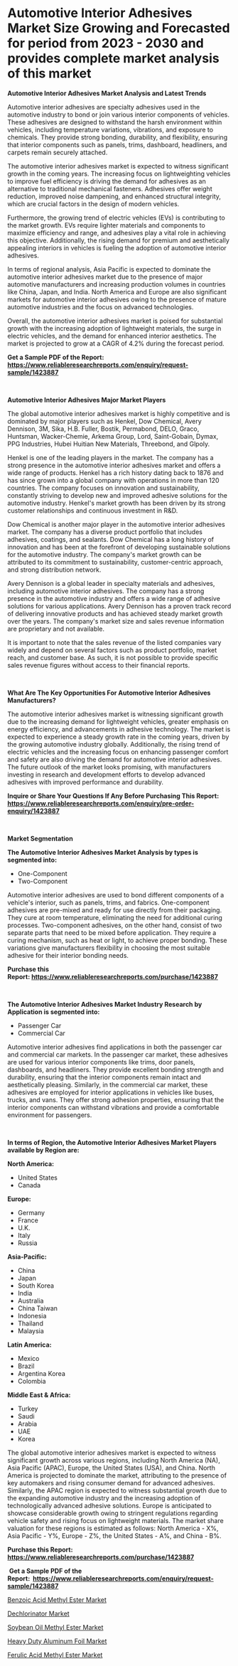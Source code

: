 <p><h1>Automotive Interior Adhesives Market Size Growing and Forecasted for period from 2023 - 2030 and provides complete market analysis of this market</h1></p><p><strong>Automotive Interior Adhesives Market Analysis and Latest Trends</strong></p>
<p><p>Automotive interior adhesives are specialty adhesives used in the automotive industry to bond or join various interior components of vehicles. These adhesives are designed to withstand the harsh environment within vehicles, including temperature variations, vibrations, and exposure to chemicals. They provide strong bonding, durability, and flexibility, ensuring that interior components such as panels, trims, dashboard, headliners, and carpets remain securely attached.</p><p>The automotive interior adhesives market is expected to witness significant growth in the coming years. The increasing focus on lightweighting vehicles to improve fuel efficiency is driving the demand for adhesives as an alternative to traditional mechanical fasteners. Adhesives offer weight reduction, improved noise dampening, and enhanced structural integrity, which are crucial factors in the design of modern vehicles.</p><p>Furthermore, the growing trend of electric vehicles (EVs) is contributing to the market growth. EVs require lighter materials and components to maximize efficiency and range, and adhesives play a vital role in achieving this objective. Additionally, the rising demand for premium and aesthetically appealing interiors in vehicles is fueling the adoption of automotive interior adhesives.</p><p>In terms of regional analysis, Asia Pacific is expected to dominate the automotive interior adhesives market due to the presence of major automotive manufacturers and increasing production volumes in countries like China, Japan, and India. North America and Europe are also significant markets for automotive interior adhesives owing to the presence of mature automotive industries and the focus on advanced technologies.</p><p>Overall, the automotive interior adhesives market is poised for substantial growth with the increasing adoption of lightweight materials, the surge in electric vehicles, and the demand for enhanced interior aesthetics. The market is projected to grow at a CAGR of 4.2% during the forecast period.</p></p>
<p><strong>Get a Sample PDF of the Report:&nbsp; <a href="https://www.reliableresearchreports.com/enquiry/request-sample/1423887">https://www.reliableresearchreports.com/enquiry/request-sample/1423887</a></strong></p>
<p>&nbsp;</p>
<p><strong>Automotive Interior Adhesives Major Market Players</strong></p>
<p><p>The global automotive interior adhesives market is highly competitive and is dominated by major players such as Henkel, Dow Chemical, Avery Dennison, 3M, Sika, H.B. Fuller, Bostik, Permabond, DELO, Graco, Huntsman, Wacker-Chemie, Arkema Group, Lord, Saint-Gobain, Dymax, PPG Industries, Hubei Huitian New Materials, Threebond, and Glpoly.</p><p>Henkel is one of the leading players in the market. The company has a strong presence in the automotive interior adhesives market and offers a wide range of products. Henkel has a rich history dating back to 1876 and has since grown into a global company with operations in more than 120 countries. The company focuses on innovation and sustainability, constantly striving to develop new and improved adhesive solutions for the automotive industry. Henkel's market growth has been driven by its strong customer relationships and continuous investment in R&D.</p><p>Dow Chemical is another major player in the automotive interior adhesives market. The company has a diverse product portfolio that includes adhesives, coatings, and sealants. Dow Chemical has a long history of innovation and has been at the forefront of developing sustainable solutions for the automotive industry. The company's market growth can be attributed to its commitment to sustainability, customer-centric approach, and strong distribution network.</p><p>Avery Dennison is a global leader in specialty materials and adhesives, including automotive interior adhesives. The company has a strong presence in the automotive industry and offers a wide range of adhesive solutions for various applications. Avery Dennison has a proven track record of delivering innovative products and has achieved steady market growth over the years. The company's market size and sales revenue information are proprietary and not available.</p><p>It is important to note that the sales revenue of the listed companies vary widely and depend on several factors such as product portfolio, market reach, and customer base. As such, it is not possible to provide specific sales revenue figures without access to their financial reports.</p></p>
<p>&nbsp;</p>
<p><strong>What Are The Key Opportunities For Automotive Interior Adhesives Manufacturers?</strong></p>
<p><p>The automotive interior adhesives market is witnessing significant growth due to the increasing demand for lightweight vehicles, greater emphasis on energy efficiency, and advancements in adhesive technology. The market is expected to experience a steady growth rate in the coming years, driven by the growing automotive industry globally. Additionally, the rising trend of electric vehicles and the increasing focus on enhancing passenger comfort and safety are also driving the demand for automotive interior adhesives. The future outlook of the market looks promising, with manufacturers investing in research and development efforts to develop advanced adhesives with improved performance and durability.</p></p>
<p><strong>Inquire or Share Your Questions If Any Before Purchasing This Report: <a href="https://www.reliableresearchreports.com/enquiry/pre-order-enquiry/1423887">https://www.reliableresearchreports.com/enquiry/pre-order-enquiry/1423887</a></strong></p>
<p>&nbsp;</p>
<p><strong>Market Segmentation</strong></p>
<p><strong>The Automotive Interior Adhesives Market Analysis by types is segmented into:</strong></p>
<p><ul><li>One-Component</li><li>Two-Component</li></ul></p>
<p><p>Automotive interior adhesives are used to bond different components of a vehicle's interior, such as panels, trims, and fabrics. One-component adhesives are pre-mixed and ready for use directly from their packaging. They cure at room temperature, eliminating the need for additional curing processes. Two-component adhesives, on the other hand, consist of two separate parts that need to be mixed before application. They require a curing mechanism, such as heat or light, to achieve proper bonding. These variations give manufacturers flexibility in choosing the most suitable adhesive for their interior bonding needs.</p></p>
<p><strong>Purchase this Report:&nbsp;<a href="https://www.reliableresearchreports.com/purchase/1423887">https://www.reliableresearchreports.com/purchase/1423887</a></strong></p>
<p>&nbsp;</p>
<p><strong>The Automotive Interior Adhesives Market Industry Research by Application is segmented into:</strong></p>
<p><ul><li>Passenger Car</li><li>Commercial Car</li></ul></p>
<p><p>Automotive interior adhesives find applications in both the passenger car and commercial car markets. In the passenger car market, these adhesives are used for various interior components like trims, door panels, dashboards, and headliners. They provide excellent bonding strength and durability, ensuring that the interior components remain intact and aesthetically pleasing. Similarly, in the commercial car market, these adhesives are employed for interior applications in vehicles like buses, trucks, and vans. They offer strong adhesion properties, ensuring that the interior components can withstand vibrations and provide a comfortable environment for passengers.</p></p>
<p>&nbsp;</p>
<p><strong>In terms of Region, the Automotive Interior Adhesives Market Players available by Region are:</strong></p>
<p>
    <p> <strong> North America: </strong>
        <ul>
            <li>United States</li>
            <li>Canada</li>
        </ul>
        </p> 
    <p> <strong> Europe: </strong>
        <ul>
            <li>Germany</li>
            <li>France</li>
            <li>U.K.</li>
            <li>Italy</li>
            <li>Russia</li>
        </ul>
        </p> 
    <p> <strong> Asia-Pacific: </strong>
        <ul>
            <li>China</li>
            <li>Japan</li>
            <li>South Korea</li>
            <li>India</li>
            <li>Australia</li>
            <li>China Taiwan</li>
            <li>Indonesia</li>
            <li>Thailand</li>
            <li>Malaysia</li>
        </ul>
        </p> 
    <p> <strong> Latin America: </strong>
        <ul>
            <li>Mexico</li>
            <li>Brazil</li>
            <li>Argentina Korea</li>
            <li>Colombia</li>
        </ul>
        </p> 
    <p> <strong> Middle East & Africa: </strong>
        <ul>
            <li>Turkey</li>
            <li>Saudi</li>
            <li>Arabia</li>
            <li>UAE</li>
            <li>Korea</li>
        </ul>
    </p>
    </p>
<p><p>The global automotive interior adhesives market is expected to witness significant growth across various regions, including North America (NA), Asia Pacific (APAC), Europe, the United States (USA), and China. North America is projected to dominate the market, attributing to the presence of key automakers and rising consumer demand for advanced adhesives. Similarly, the APAC region is expected to witness substantial growth due to the expanding automotive industry and the increasing adoption of technologically advanced adhesive solutions. Europe is anticipated to showcase considerable growth owing to stringent regulations regarding vehicle safety and rising focus on lightweight materials. The market share valuation for these regions is estimated as follows: North America - X%, Asia Pacific - Y%, Europe - Z%, the United States - A%, and China - B%.</p></p>
<p><strong>Purchase this Report: <a href="https://www.reliableresearchreports.com/purchase/1423887">https://www.reliableresearchreports.com/purchase/1423887</a></strong></p>
<p>&nbsp;<strong>Get a Sample PDF of the Report:&nbsp;&nbsp;<a href="https://www.reliableresearchreports.com/enquiry/request-sample/1423887">https://www.reliableresearchreports.com/enquiry/request-sample/1423887</a></strong></p>
<p><strong></strong></p>
<p><p><a href="https://github.com/zebdakicsin/Market-Research-Report-List-1/blob/main/benzoic-acid-methyl-ester-market.md">Benzoic Acid Methyl Ester Market</a></p><p><a href="https://github.com/sofyaavrova/Market-Research-Report-List-1/blob/main/dechlorinator-market.md">Dechlorinator Market</a></p><p><a href="https://github.com/Krish2023na/Market-Research-Report-List-1/blob/main/soybean-oil-methyl-ester-market.md">Soybean Oil Methyl Ester Market</a></p><p><a href="https://github.com/kholmovskayalyudmila/Market-Research-Report-List-1/blob/main/heavy-duty-aluminum-foil-market.md">Heavy Duty Aluminum Foil Market</a></p><p><a href="https://github.com/kuntayevaz/Market-Research-Report-List-1/blob/main/ferulic-acid-methyl-ester-market.md">Ferulic Acid Methyl Ester Market</a></p></p>